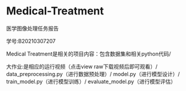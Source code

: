 # Medical-Treatment
医学图像处理任务报告

学号:B20210307207  

Medical Treatment是相关的项目内容：包含数据集和相关python代码/  

大作业:是相应的运行视频（点击view raw下载视频后即可观看）/
data_preprocessing.py（进行数据预处理）/
model.py（进行模型设计）/
train_model.py（进行模型训练）/
evaluate_model.py（进行模型评估）
